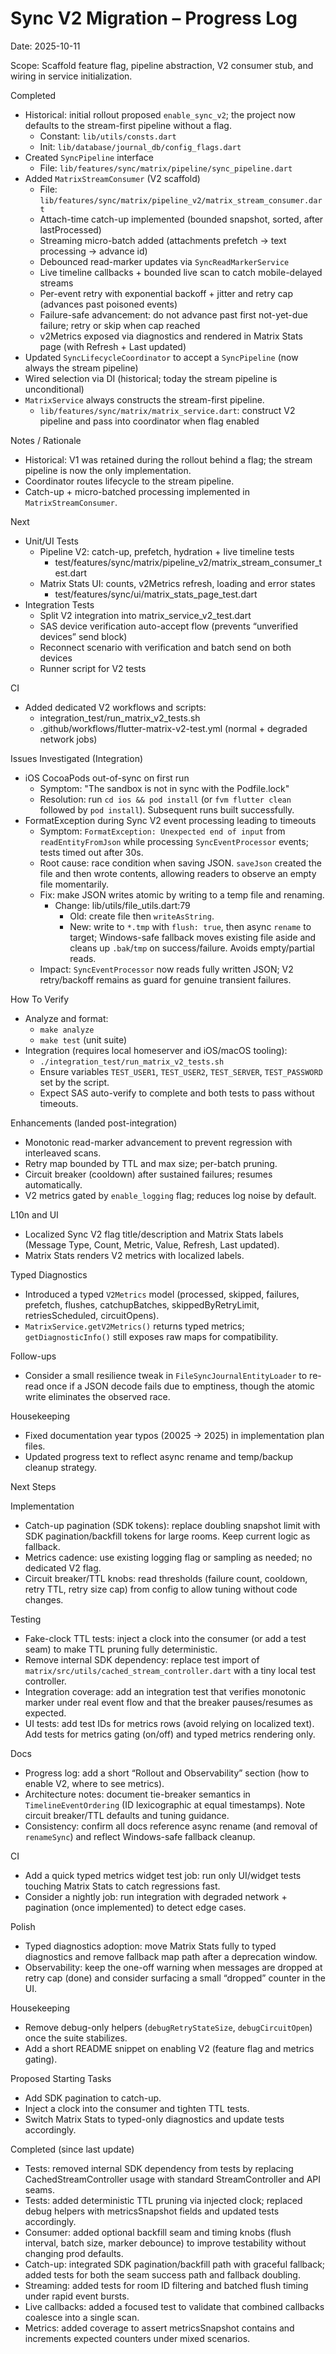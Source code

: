 # Sync V2 Migration – Progress Log

Date: 2025-10-11

Scope: Scaffold feature flag, pipeline abstraction, V2 consumer stub, and wiring in service initialization.

Completed
- Historical: initial rollout proposed `enable_sync_v2`; the project now defaults to the stream-first pipeline without a flag.
  - Constant: `lib/utils/consts.dart`
  - Init: `lib/database/journal_db/config_flags.dart`
- Created `SyncPipeline` interface
  - File: `lib/features/sync/matrix/pipeline/sync_pipeline.dart`
- Added `MatrixStreamConsumer` (V2 scaffold)
  - File: `lib/features/sync/matrix/pipeline_v2/matrix_stream_consumer.dart`
  - Attach-time catch-up implemented (bounded snapshot, sorted, after lastProcessed)
  - Streaming micro-batch added (attachments prefetch → text processing → advance id)
  - Debounced read-marker updates via `SyncReadMarkerService`
  - Live timeline callbacks + bounded live scan to catch mobile-delayed streams
  - Per-event retry with exponential backoff + jitter and retry cap (advances past poisoned events)
  - Failure-safe advancement: do not advance past first not-yet-due failure; retry or skip when cap reached
  - v2Metrics exposed via diagnostics and rendered in Matrix Stats page (with Refresh + Last updated)
- Updated `SyncLifecycleCoordinator` to accept a `SyncPipeline` (now always the stream pipeline)
- Wired selection via DI (historical; today the stream pipeline is unconditional)
- `MatrixService` always constructs the stream-first pipeline.
  - `lib/features/sync/matrix/matrix_service.dart`: construct V2 pipeline and pass into coordinator when flag enabled

Notes / Rationale
- Historical: V1 was retained during the rollout behind a flag; the stream pipeline is now the only implementation.
- Coordinator routes lifecycle to the stream pipeline.
- Catch-up + micro-batched processing implemented in `MatrixStreamConsumer`.

Next
- Unit/UI Tests
  - Pipeline V2: catch-up, prefetch, hydration + live timeline tests
    - test/features/sync/matrix/pipeline_v2/matrix_stream_consumer_test.dart
  - Matrix Stats UI: counts, v2Metrics refresh, loading and error states
    - test/features/sync/ui/matrix_stats_page_test.dart
- Integration Tests
  - Split V2 integration into matrix_service_v2_test.dart
  - SAS device verification auto-accept flow (prevents “unverified devices” send block)
  - Reconnect scenario with verification and batch send on both devices
  - Runner script for V2 tests

CI
- Added dedicated V2 workflows and scripts:
  - integration_test/run_matrix_v2_tests.sh
  - .github/workflows/flutter-matrix-v2-test.yml (normal + degraded network jobs)

Issues Investigated (Integration)
- iOS CocoaPods out-of-sync on first run
  - Symptom: "The sandbox is not in sync with the Podfile.lock"
  - Resolution: run `cd ios && pod install` (or `fvm flutter clean` followed by `pod install`). Subsequent runs built successfully.
- FormatException during Sync V2 event processing leading to timeouts
  - Symptom: `FormatException: Unexpected end of input` from `readEntityFromJson` while processing `SyncEventProcessor` events; tests timed out after 30s.
  - Root cause: race condition when saving JSON. `saveJson` created the file and then wrote contents, allowing readers to observe an empty file momentarily.
  - Fix: make JSON writes atomic by writing to a temp file and renaming.
    - Change: lib/utils/file_utils.dart:79
      - Old: create file then `writeAsString`.
      - New: write to `*.tmp` with `flush: true`, then async `rename` to target; Windows-safe fallback moves existing file aside and cleans up `.bak`/`tmp` on success/failure. Avoids empty/partial reads.
  - Impact: `SyncEventProcessor` now reads fully written JSON; V2 retry/backoff remains as guard for genuine transient failures.

How To Verify
- Analyze and format:
  - `make analyze`
  - `make test` (unit suite)
- Integration (requires local homeserver and iOS/macOS tooling):
  - `./integration_test/run_matrix_v2_tests.sh`
  - Ensure variables `TEST_USER1`, `TEST_USER2`, `TEST_SERVER`, `TEST_PASSWORD` set by the script.
  - Expect SAS auto-verify to complete and both tests to pass without timeouts.

Enhancements (landed post-integration)
- Monotonic read-marker advancement to prevent regression with interleaved scans.
- Retry map bounded by TTL and max size; per-batch pruning.
- Circuit breaker (cooldown) after sustained failures; resumes automatically.
- V2 metrics gated by `enable_logging` flag; reduces log noise by default.

L10n and UI
- Localized Sync V2 flag title/description and Matrix Stats labels (Message Type, Count, Metric, Value, Refresh, Last updated).
- Matrix Stats renders V2 metrics with localized labels.

Typed Diagnostics
- Introduced a typed `V2Metrics` model (processed, skipped, failures, prefetch, flushes, catchupBatches, skippedByRetryLimit, retriesScheduled, circuitOpens).
- `MatrixService.getV2Metrics()` returns typed metrics; `getDiagnosticInfo()` still exposes raw maps for compatibility.

Follow-ups
- Consider a small resilience tweak in `FileSyncJournalEntityLoader` to re-read once if a JSON decode fails due to emptiness, though the atomic write eliminates the observed race.

Housekeeping
- Fixed documentation year typos (20025 → 2025) in implementation plan files.
- Updated progress text to reflect async rename and temp/backup cleanup strategy.

Next Steps

Implementation
- Catch-up pagination (SDK tokens): replace doubling snapshot limit with SDK pagination/backfill tokens for large rooms. Keep current logic as fallback.
- Metrics cadence: use existing logging flag or sampling as needed; no dedicated V2 flag.
- Circuit breaker/TTL knobs: read thresholds (failure count, cooldown, retry TTL, retry size cap) from config to allow tuning without code changes.

Testing
- Fake-clock TTL tests: inject a clock into the consumer (or add a test seam) to make TTL pruning fully deterministic.
- Remove internal SDK dependency: replace test import of `matrix/src/utils/cached_stream_controller.dart` with a tiny local test controller.
- Integration coverage: add an integration test that verifies monotonic marker under real event flow and that the breaker pauses/resumes as expected.
- UI tests: add test IDs for metrics rows (avoid relying on localized text). Add tests for metrics gating (on/off) and typed metrics rendering only.

Docs
- Progress log: add a short “Rollout and Observability” section (how to enable V2, where to see metrics).
- Architecture notes: document tie-breaker semantics in `TimelineEventOrdering` (ID lexicographic at equal timestamps). Note circuit breaker/TTL defaults and tuning guidance.
- Consistency: confirm all docs reference async rename (and removal of `renameSync`) and reflect Windows-safe fallback cleanup.

CI
- Add a quick typed metrics widget test job: run only UI/widget tests touching Matrix Stats to catch regressions fast.
- Consider a nightly job: run integration with degraded network + pagination (once implemented) to detect edge cases.

Polish
- Typed diagnostics adoption: move Matrix Stats fully to typed diagnostics and remove fallback map path after a deprecation window.
- Observability: keep the one-off warning when messages are dropped at retry cap (done) and consider surfacing a small “dropped” counter in the UI.

Housekeeping
- Remove debug-only helpers (`debugRetryStateSize`, `debugCircuitOpen`) once the suite stabilizes.
- Add a short README snippet on enabling V2 (feature flag and metrics gating).

Proposed Starting Tasks
- Add SDK pagination to catch-up.
- Inject a clock into the consumer and tighten TTL tests.
- Switch Matrix Stats to typed-only diagnostics and update tests accordingly.

Completed (since last update)
- Tests: removed internal SDK dependency from tests by replacing CachedStreamController usage with standard StreamController and API seams.
- Tests: added deterministic TTL pruning via injected clock; replaced debug helpers with metricsSnapshot fields and updated tests accordingly.
- Consumer: added optional backfill seam and timing knobs (flush interval, batch size, marker debounce) to improve testability without changing prod defaults.
- Catch-up: integrated SDK pagination/backfill path with graceful fallback; added tests for both the seam success path and fallback doubling.
- Streaming: added tests for room ID filtering and batched flush timing under rapid event bursts.
- Live callbacks: added a focused test to validate that combined callbacks coalesce into a single scan.
- Metrics: added coverage to assert metricsSnapshot contains and increments expected counters under mixed scenarios.
